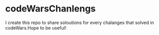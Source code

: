 # codeWarsChanlengs

I create this repo to share soloutions for every chalanges that solved in codeWars.Hope to be useful!

